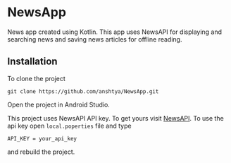 
# NewsApp

News app created using Kotlin. This app uses NewsAPI for displaying and searching news and saving news articles for offline reading.


## Installation

To clone the project

```
git clone https://github.com/anshtya/NewsApp.git
```
Open the project in Android Studio.

This project uses NewsAPI API key. To get yours visit [NewsAPI](https://newsapi.org/). To use the api key open `local.poperties` file and type
```
API_KEY = your_api_key
```
and rebuild the project.
